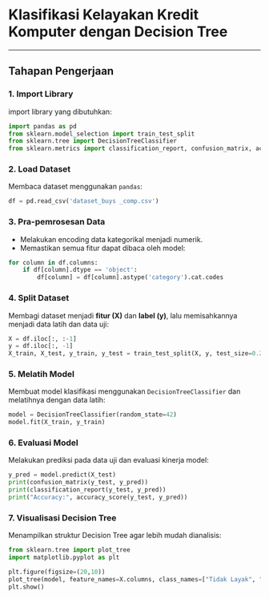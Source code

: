 
# Klasifikasi Kelayakan Kredit Komputer dengan Decision Tree

---

## Tahapan Pengerjaan

### 1. Import Library
import library yang dibutuhkan:
```python
import pandas as pd
from sklearn.model_selection import train_test_split
from sklearn.tree import DecisionTreeClassifier
from sklearn.metrics import classification_report, confusion_matrix, accuracy_score
```

### 2. Load Dataset
Membaca dataset menggunakan `pandas`:
```python
df = pd.read_csv('dataset_buys _comp.csv')
```

### 3. Pra-pemrosesan Data
- Melakukan encoding data kategorikal menjadi numerik.
- Memastikan semua fitur dapat dibaca oleh model:
```python
for column in df.columns:
    if df[column].dtype == 'object':
        df[column] = df[column].astype('category').cat.codes
```

### 4. Split Dataset
Membagi dataset menjadi **fitur (X)** dan **label (y)**, lalu memisahkannya menjadi data latih dan data uji:
```python
X = df.iloc[:, :-1]
y = df.iloc[:, -1]
X_train, X_test, y_train, y_test = train_test_split(X, y, test_size=0.2, random_state=42)
```

### 5. Melatih Model
Membuat model klasifikasi menggunakan `DecisionTreeClassifier` dan melatihnya dengan data latih:
```python
model = DecisionTreeClassifier(random_state=42)
model.fit(X_train, y_train)
```

### 6. Evaluasi Model
Melakukan prediksi pada data uji dan evaluasi kinerja model:
```python
y_pred = model.predict(X_test)
print(confusion_matrix(y_test, y_pred))
print(classification_report(y_test, y_pred))
print("Accuracy:", accuracy_score(y_test, y_pred))
```

### 7. Visualisasi Decision Tree
Menampilkan struktur Decision Tree agar lebih mudah dianalisis:
```python
from sklearn.tree import plot_tree
import matplotlib.pyplot as plt

plt.figure(figsize=(20,10))
plot_tree(model, feature_names=X.columns, class_names=["Tidak Layak", "Layak"], filled=True)
plt.show()
```

